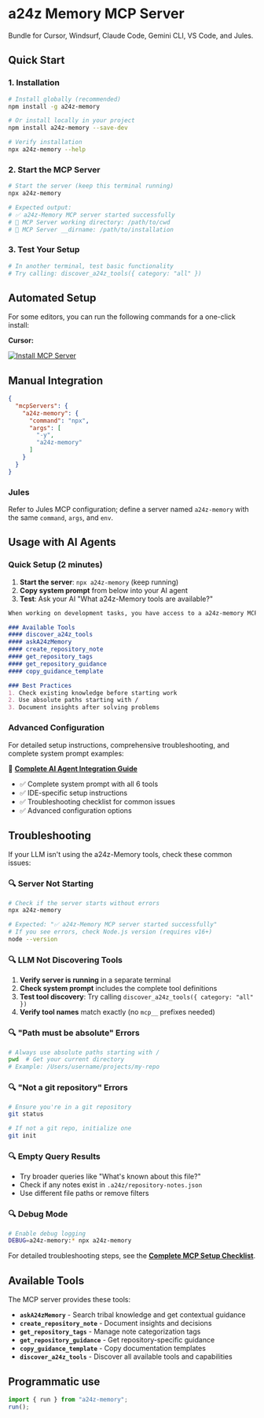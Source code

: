 # a24z Memory MCP Server

Bundle for Cursor, Windsurf, Claude Code, Gemini CLI, VS Code, and Jules.

## Quick Start

### 1. Installation

```bash
# Install globally (recommended)
npm install -g a24z-memory

# Or install locally in your project
npm install a24z-memory --save-dev

# Verify installation
npx a24z-memory --help
```

### 2. Start the MCP Server

```bash
# Start the server (keep this terminal running)
npx a24z-memory

# Expected output:
# ✅ a24z-Memory MCP server started successfully
# 📁 MCP Server working directory: /path/to/cwd
# 📁 MCP Server __dirname: /path/to/installation
```

### 3. Test Your Setup

```bash
# In another terminal, test basic functionality
# Try calling: discover_a24z_tools({ category: "all" })
```

## Automated Setup

For some editors, you can run the following commands for a one-click install:

**Cursor:**

[![Install MCP Server](https://cursor.com/deeplink/mcp-install-dark.svg)](https://cursor.com/en/install-mcp?name=a24z-memory&config=eyJjb21tYW5kIjoibnB4IC15IGEyNHotbWVtb3J5In0%3D)


## Manual Integration

```json
{
  "mcpServers": {
    "a24z-memory": {
      "command": "npx",
      "args": [
        "-y",
        "a24z-memory"
      ]
    }
  }
}
```

### Jules
Refer to Jules MCP configuration; define a server named `a24z-memory` with the same `command`, `args`, and `env`.

## Usage with AI Agents

### Quick Setup (2 minutes)

1. **Start the server**: `npx a24z-memory` (keep running)
2. **Copy system prompt** from below into your AI agent
3. **Test**: Ask your AI "What a24z-Memory tools are available?"

```markdown
When working on development tasks, you have access to a a24z-memory MCP server...

### Available Tools
#### discover_a24z_tools
#### askA24zMemory
#### create_repository_note
#### get_repository_tags
#### get_repository_guidance
#### copy_guidance_template

### Best Practices
1. Check existing knowledge before starting work
2. Use absolute paths starting with /
3. Document insights after solving problems
```

### Advanced Configuration

For detailed setup instructions, comprehensive troubleshooting, and complete system prompt examples:

📖 **[Complete AI Agent Integration Guide](./USAGE_GUIDE.md)**
- ✅ Complete system prompt with all 6 tools
- ✅ IDE-specific setup instructions
- ✅ Troubleshooting checklist for common issues
- ✅ Advanced configuration options


## Troubleshooting

If your LLM isn't using the a24z-Memory tools, check these common issues:

### 🔍 **Server Not Starting**
```bash
# Check if the server starts without errors
npx a24z-memory

# Expected: "✅ a24z-Memory MCP server started successfully"
# If you see errors, check Node.js version (requires v16+)
node --version
```

### 🔍 **LLM Not Discovering Tools**
1. **Verify server is running** in a separate terminal
2. **Check system prompt** includes the complete tool definitions
3. **Test tool discovery**: Try calling `discover_a24z_tools({ category: "all" })`
4. **Verify tool names** match exactly (no `mcp__` prefixes needed)

### 🔍 **"Path must be absolute" Errors**
```bash
# Always use absolute paths starting with /
pwd  # Get your current directory
# Example: /Users/username/projects/my-repo
```

### 🔍 **"Not a git repository" Errors**
```bash
# Ensure you're in a git repository
git status

# If not a git repo, initialize one
git init
```

### 🔍 **Empty Query Results**
- Try broader queries like "What's known about this file?"
- Check if any notes exist in `.a24z/repository-notes.json`
- Use different file paths or remove filters

### 🔍 **Debug Mode**
```bash
# Enable debug logging
DEBUG=a24z-memory:* npx a24z-memory
```

For detailed troubleshooting steps, see the **[Complete MCP Setup Checklist](./USAGE_GUIDE.md#complete-mcp-setup-checklist-for-llm-integration)**.

## Available Tools

The MCP server provides these tools:

- **`askA24zMemory`** - Search tribal knowledge and get contextual guidance
- **`create_repository_note`** - Document insights and decisions
- **`get_repository_tags`** - Manage note categorization tags
- **`get_repository_guidance`** - Get repository-specific guidance
- **`copy_guidance_template`** - Copy documentation templates
- **`discover_a24z_tools`** - Discover all available tools and capabilities

## Programmatic use

```ts
import { run } from "a24z-memory";
run();
```
